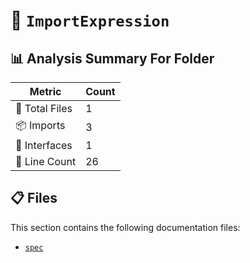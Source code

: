 # 📁 `ImportExpression`

## 📊 Analysis Summary For Folder

| Metric | Count |
|--------|-------|
| 📁 Total Files | 1 |
| 📦 Imports | 3 |
| 📐 Interfaces | 1 |
| 🔢 Line Count | 26 |


## 📋 Files

This section contains the following documentation files:

- [`spec`](./spec.md)